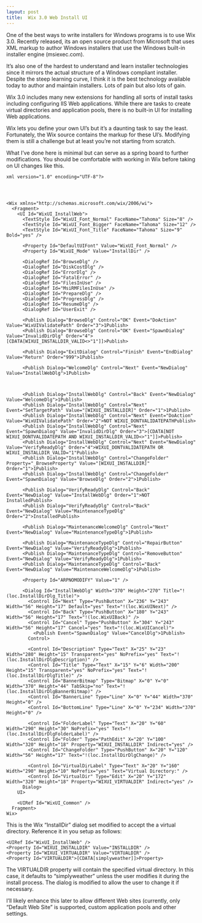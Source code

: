 ```yaml
---
layout: post
title:  Wix 3.0 Web Install UI
---
```

One of the best ways to write installers for Windows programs is to use Wix 3.0. Recently released, its an open source product from Microsoft that uses XML markup to author Windows installers that use the Windows built-in installer engine (msiexec.com).

It’s also one of the hardest to understand and learn installer technologies since it mirrors the actual structure of a Windows compliant installer. Despite the steep learning curve, I think it is the best technology available today to author and maintain installers. Lots of pain but also lots of gain.

Wix 3.0 includes many new extensions for handling all sorts of install tasks including configuring IIS Web applications. While there are tasks to create virtual directories and application pools, there is no built-in UI for installing Web applications.

Wix lets you define your own UI’s but it’s a daunting task to say the least. Fortunately, the Wix source contains the markup for these UI’s. Modifying them is still a challenge but at least you’re not starting from scratch.

What I’ve done here is minimal but can serve as a spring board to further modifications. You should be comfortable with working in Wix before taking on UI changes like this.
    
    xml version="1.0" encoding="UTF-8"?>
    
    
    
    
    <Wix xmlns="http://schemas.microsoft.com/wix/2006/wi">
      <Fragment>
        <UI Id="WixUI_InstallWeb">
          <TextStyle Id="WixUI_Font_Normal" FaceName="Tahoma" Size="8" />
          <TextStyle Id="WixUI_Font_Bigger" FaceName="Tahoma" Size="12" />
          <TextStyle Id="WixUI_Font_Title" FaceName="Tahoma" Size="9" Bold="yes" />
    
          <Property Id="DefaultUIFont" Value="WixUI_Font_Normal" />
          <Property Id="WixUI_Mode" Value="InstallDir" />
    
          <DialogRef Id="BrowseDlg" />
          <DialogRef Id="DiskCostDlg" />
          <DialogRef Id="ErrorDlg" />
          <DialogRef Id="FatalError" />
          <DialogRef Id="FilesInUse" />
          <DialogRef Id="MsiRMFilesInUse" />
          <DialogRef Id="PrepareDlg" />
          <DialogRef Id="ProgressDlg" />
          <DialogRef Id="ResumeDlg" />
          <DialogRef Id="UserExit" />
    
          <Publish Dialog="BrowseDlg" Control="OK" Event="DoAction" Value="WixUIValidatePath" Order="3">1Publish>
          <Publish Dialog="BrowseDlg" Control="OK" Event="SpawnDialog" Value="InvalidDirDlg" Order="4">[CDATA[WIXUI_INSTALLDIR_VALID<>"1"]]>Publish>
    
          <Publish Dialog="ExitDialog" Control="Finish" Event="EndDialog" Value="Return" Order="999">1Publish>
    
          <Publish Dialog="WelcomeDlg" Control="Next" Event="NewDialog" Value="InstallWebDlg">1Publish>
    
          
    
          <Publish Dialog="InstallWebDlg" Control="Back" Event="NewDialog" Value="WelcomeDlg">1Publish>
          <Publish Dialog="InstallWebDlg" Control="Next" Event="SetTargetPath" Value="[WIXUI_INSTALLDIR]" Order="1">1Publish>
          <Publish Dialog="InstallWebDlg" Control="Next" Event="DoAction" Value="WixUIValidatePath" Order="2">NOT WIXUI_DONTVALIDATEPATHPublish>
          <Publish Dialog="InstallWebDlg" Control="Next" Event="SpawnDialog" Value="InvalidDirDlg" Order="3">[CDATA[NOT WIXUI_DONTVALIDATEPATH AND WIXUI_INSTALLDIR_VALID<>"1"]]>Publish>
          <Publish Dialog="InstallWebDlg" Control="Next" Event="NewDialog" Value="VerifyReadyDlg" Order="4">WIXUI_DONTVALIDATEPATH OR WIXUI_INSTALLDIR_VALID="1"Publish>
          <Publish Dialog="InstallWebDlg" Control="ChangeFolder" Property="_BrowseProperty" Value="[WIXUI_INSTALLDIR]" Order="1">1Publish>
          <Publish Dialog="InstallWebDlg" Control="ChangeFolder" Event="SpawnDialog" Value="BrowseDlg" Order="2">1Publish>
    
          <Publish Dialog="VerifyReadyDlg" Control="Back" Event="NewDialog" Value="InstallWebDlg" Order="1">NOT InstalledPublish>
          <Publish Dialog="VerifyReadyDlg" Control="Back" Event="NewDialog" Value="MaintenanceTypeDlg" Order="2">InstalledPublish>
    
          <Publish Dialog="MaintenanceWelcomeDlg" Control="Next" Event="NewDialog" Value="MaintenanceTypeDlg">1Publish>
    
          <Publish Dialog="MaintenanceTypeDlg" Control="RepairButton" Event="NewDialog" Value="VerifyReadyDlg">1Publish>
          <Publish Dialog="MaintenanceTypeDlg" Control="RemoveButton" Event="NewDialog" Value="VerifyReadyDlg">1Publish>
          <Publish Dialog="MaintenanceTypeDlg" Control="Back" Event="NewDialog" Value="MaintenanceWelcomeDlg">1Publish>
    
          <Property Id="ARPNOMODIFY" Value="1" />
    
          <Dialog Id="InstallWebDlg" Width="370" Height="270" Title="!(loc.InstallDirDlg_Title)">
            <Control Id="Next" Type="PushButton" X="236" Y="243" Width="56" Height="17" Default="yes" Text="!(loc.WixUINext)" />
            <Control Id="Back" Type="PushButton" X="180" Y="243" Width="56" Height="17" Text="!(loc.WixUIBack)" />
            <Control Id="Cancel" Type="PushButton" X="304" Y="243" Width="56" Height="17" Cancel="yes" Text="!(loc.WixUICancel)">
              <Publish Event="SpawnDialog" Value="CancelDlg">1Publish>
            Control>
    
            <Control Id="Description" Type="Text" X="25" Y="23" Width="280" Height="15" Transparent="yes" NoPrefix="yes" Text="!(loc.InstallDirDlgDescription)" />
            <Control Id="Title" Type="Text" X="15" Y="6" Width="200" Height="15" Transparent="yes" NoPrefix="yes" Text="!(loc.InstallDirDlgTitle)" />
            <Control Id="BannerBitmap" Type="Bitmap" X="0" Y="0" Width="370" Height="44" TabSkip="no" Text="!(loc.InstallDirDlgBannerBitmap)" />
            <Control Id="BannerLine" Type="Line" X="0" Y="44" Width="370" Height="0" />
            <Control Id="BottomLine" Type="Line" X="0" Y="234" Width="370" Height="0" />
    
            <Control Id="FolderLabel" Type="Text" X="20" Y="60" Width="290" Height="30" NoPrefix="yes" Text="!(loc.InstallDirDlgFolderLabel)" />
            <Control Id="Folder" Type="PathEdit" X="20" Y="100" Width="320" Height="18" Property="WIXUI_INSTALLDIR" Indirect="yes" />
            <Control Id="ChangeFolder" Type="PushButton" X="20" Y="120" Width="56" Height="17" Text="!(loc.InstallDirDlgChange)" />
    
            <Control Id="VirtualDirLabel" Type="Text" X="20" Y="160" Width="290" Height="10" NoPrefix="yes" Text="Virtual Directory:" />
            <Control Id="VirtualDir" Type="Edit" X="20" Y="172" Width="320" Height="18" Property="WIXUI_VIRTUALDIR" Indirect="yes" />
          Dialog>
        UI>
    
        <UIRef Id="WixUI_Common" />
      Fragment>
    Wix>

This is the Wix “InstallDir” dialog set modified to accept the a virtual directory. Reference it in you setup as follows:
    
    <UIRef Id="WixUI_InstallWeb" />
    <Property Id="WIXUI_INSTALLDIR" Value="INSTALLDIR" />
    <Property Id="WIXUI_VIRTUALDIR" Value="VIRTUALDIR" />
    <Property Id="VIRTUALDIR">[CDATA[simplyweather]]>Property>

The VIRTUALDIR property will contain the specified virtual directory. In this case, it defaults to “simplyweather” unless the user modifies it during the install process. The dialog is modified to allow the user to change it if necessary.

I’ll likely enhance this later to allow different Web sites (currently, only “Default Web Site” is supported, custom application pools and other settings.
